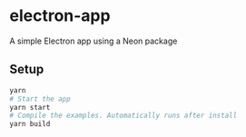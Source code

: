 # electron-app

A simple Electron app using a Neon package

## Setup
```bash
yarn
# Start the app
yarn start
# Compile the examples. Automatically runs after install
yarn build
```
